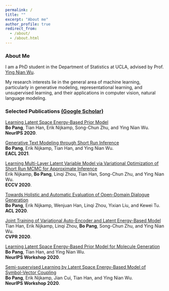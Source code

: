 ```yaml
---
permalink: /
title: ""
excerpt: "About me"
author_profile: true
redirect_from: 
  - /about/
  - /about.html
---
```



### About Me
I am a PhD student in the Department of Statistics at UCLA, advised by Prof. [Ying Nian Wu](http://www.stat.ucla.edu/~ywu/research.html). 

My research interests lie in the general area of machine learning, particularly in generative modeling, representational learning, and unsupervised learning, and their applications in computer vision, natural language modeling.   


### Selected Publications [(Google Scholar)](https://scholar.google.com/citations?user=s9fNEVEAAAAJ&hl=en)

[Learning Latent Space Energy-Based Prior Model](https://papers.nips.cc/paper/2020/file/fa3060edb66e6ff4507886f9912e1ab9-Paper.pdf) <br> 
<b>Bo Pang</b>, Tian Han, Erik Nijkamp, Song-Chun Zhu, and Ying Nian Wu.<br> 
<b>NeurIPS 2020</b>.

[Generative Text Modeling through Short Run Inference](https://github.com/bpucla/bpucla.github.io/blob/master/files/Generative_Text_Modeling_through_Short_Run_Inference_EACL_camera_ready.pdf)<br> 
<b>Bo Pang</b>, Erik Nijkamp, Tian Han, and Ying Nian Wu.<br> 
<b>EACL 2021</b>.

[Learning Multi-Layer Latent Variable Model via Variational Optimization of Short Run MCMC for Approximate Inference](https://arxiv.org/pdf/1912.01909.pdf) <br> 
Erik Nijkamp, <b>Bo Pang</b>, Linqi Zhou, Tian Han, Song-Chun Zhu, and Ying Nian Wu.<br> 
<b>ECCV 2020</b>.

[Towards Holistic and Automatic Evaluation of Open-Domain Dialogue Generation](https://www.aclweb.org/anthology/2020.acl-main.333.pdf) <br> 
<b>Bo Pang</b>, Erik Nijkamp, Wenjuan Han, Linqi Zhou, Yixian Liu, and Kewei Tu.<br> 
<b>ACL 2020</b>.


[Joint Training of Variational Auto-Encoder and Latent Energy-Based Model](https://arxiv.org/pdf/2006.06059.pdf) <br> 
Tian Han, Erik Nijkamp, Linqi Zhou, <b>Bo Pang</b>, Song-Chun Zhu, and Ying Nian Wu.<br> 
<b>CVPR 2020</b>.

[Learning Latent Space Energy-Based Prior Model for Molecule Generation](https://arxiv.org/pdf/2010.09351.pdf) <br> 
<b>Bo Pang</b>, Tian Han, and Ying Nian Wu.<br> 
<b>NeurIPS Workshop 2020</b>.

[Semi-supervised Learning by Latent Space Energy-Based Model of Symbol-Vector Coupling](https://arxiv.org/pdf/2010.09359.pdf) <br> 
<b>Bo Pang</b>, Erik Nijkamp, Jian Cui, Tian Han, and Ying Nian Wu.<br> 
<b>NeurIPS Workshop 2020</b>.
